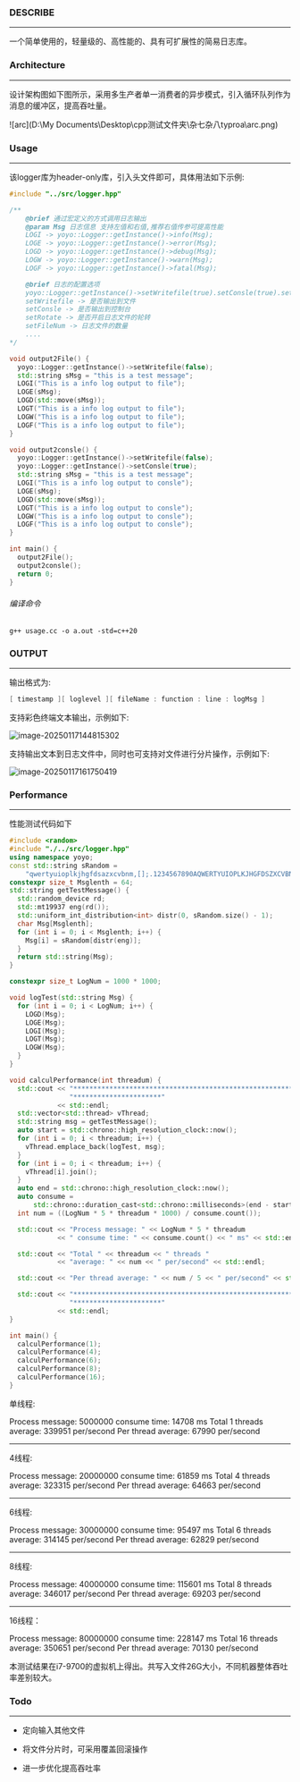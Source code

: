 

### DESCRIBE

------

一个简单使用的，轻量级的、高性能的、具有可扩展性的简易日志库。

### Architecture

------

设计架构图如下图所示，采用多生产者单一消费者的异步模式，引入循环队列作为消息的缓冲区，提高吞吐量。

![arc](D:\My Documents\Desktop\cpp测试文件夹\杂七杂八typroa\arc.png)

### Usage

------

该logger库为header-only库，引入头文件即可，具体用法如下示例:

```cpp
#include "../src/logger.hpp"

/**
    @brief 通过宏定义的方式调用日志输出
    @param Msg 日志信息 支持左值和右值,推荐右值传参可提高性能
    LOGI -> yoyo::Logger::getInstance()->info(Msg);
    LOGE -> yoyo::Logger::getInstance()->error(Msg);
    LOGD -> yoyo::Logger::getInstance()->debug(Msg);
    LOGW -> yoyo::Logger::getInstance()->warn(Msg);
    LOGF -> yoyo::Logger::getInstance()->fatal(Msg);

    @brief 日志的配置选项
    yoyo::Logger::getInstance()->setWritefile(true).setConsle(true).setRotate(true).setFileNum(5);
    setWritefile -> 是否输出到文件
    setConsle -> 是否输出到控制台
    setRotate -> 是否开启日志文件的轮转
    setFileNum -> 日志文件的数量
    ....
*/

void output2File() {
  yoyo::Logger::getInstance()->setWritefile(false);
  std::string sMsg = "this is a test message";
  LOGI("This is a info log output to file");
  LOGE(sMsg);
  LOGD(std::move(sMsg));
  LOGT("This is a info log output to file");
  LOGW("This is a info log output to file");
  LOGF("This is a info log output to file");
}

void output2consle() {
  yoyo::Logger::getInstance()->setWritefile(false);
  yoyo::Logger::getInstance()->setConsle(true);
  std::string sMsg = "this is a test message";
  LOGI("This is a info log output to consle");
  LOGE(sMsg);
  LOGD(std::move(sMsg));
  LOGT("This is a info log output to consle");
  LOGW("This is a info log output to consle");
  LOGF("This is a info log output to consle");
}

int main() {
  output2File();
  output2consle();
  return 0;
}

```

###### 编译命令

```shell
g++ usage.cc -o a.out -std=c++20
```

### OUTPUT

------

输出格式为:

```c
[ timestamp ][ loglevel ][ fileName : function : line : logMsg ]
```

支持彩色终端文本输出，示例如下:

![image-20250117144815302](C:\Users\Administrator\AppData\Roaming\Typora\typora-user-images\image-20250117144815302.png)

支持输出文本到日志文件中，同时也可支持对文件进行分片操作，示例如下:

![image-20250117161750419](C:\Users\Administrator\AppData\Roaming\Typora\typora-user-images\image-20250117161750419.png)

### Performance

------

性能测试代码如下

```cpp
#include <random>
#include "./../src/logger.hpp"
using namespace yoyo;
const std::string sRandom =
    "qwertyuioplkjhgfdsazxcvbnm,[];.1234567890AQWERTYUIOPLKJHGFDSZXCVBNM";
constexpr size_t Msglenth = 64;
std::string getTestMessage() {
  std::random_device rd;
  std::mt19937 eng(rd());
  std::uniform_int_distribution<int> distr(0, sRandom.size() - 1);
  char Msg[Msglenth];
  for (int i = 0; i < Msglenth; i++) {
    Msg[i] = sRandom[distr(eng)];
  }
  return std::string(Msg);
}

constexpr size_t LogNum = 1000 * 1000;

void logTest(std::string Msg) {
  for (int i = 0; i < LogNum; i++) {
    LOGD(Msg);
    LOGE(Msg);
    LOGI(Msg);
    LOGT(Msg);
    LOGW(Msg);
  }
}

void calculPerformance(int threadum) {
  std::cout << "***************************************************************"
               "**********************"
            << std::endl;
  std::vector<std::thread> vThread;
  std::string msg = getTestMessage();
  auto start = std::chrono::high_resolution_clock::now();
  for (int i = 0; i < threadum; i++) {
    vThread.emplace_back(logTest, msg);
  }
  for (int i = 0; i < threadum; i++) {
    vThread[i].join();
  }
  auto end = std::chrono::high_resolution_clock::now();
  auto consume =
      std::chrono::duration_cast<std::chrono::milliseconds>(end - start);
  int num = ((LogNum * 5 * threadum * 1000) / consume.count());

  std::cout << "Process message: " << LogNum * 5 * threadum
            << " consume time: " << consume.count() << " ms" << std::endl;

  std::cout << "Total " << threadum << " threads "
            << "average: " << num << " per/second" << std::endl;

  std::cout << "Per thread average: " << num / 5 << " per/second" << std::endl;

  std::cout << "***************************************************************"
               "**********************"
            << std::endl;
}

int main() {
  calculPerformance(1);
  calculPerformance(4);
  calculPerformance(6);
  calculPerformance(8);
  calculPerformance(16);
}

```

单线程:

Process message: 5000000 consume time: 14708 ms
Total 1 threads average: 339951 per/second
Per thread average: 67990 per/second

*************************************************************************************

4线程:

Process message: 20000000 consume time: 61859 ms
Total 4 threads average: 323315 per/second
Per thread average: 64663 per/second

*************************************************************************************

6线程:

Process message: 30000000 consume time: 95497 ms
Total 6 threads average: 314145 per/second
Per thread average: 62829 per/second

*************************************************************************************

8线程:

Process message: 40000000 consume time: 115601 ms
Total 8 threads average: 346017 per/second
Per thread average: 69203 per/second

*************************************************************************************

16线程：

Process message: 80000000 consume time: 228147 ms
Total 16 threads average: 350651 per/second
Per thread average: 70130 per/second

本测试结果在i7-9700的虚拟机上得出。共写入文件26G大小，不同机器整体吞吐率差别较大。

### Todo

------

* 定向输入其他文件

* 将文件分片时，可采用覆盖回滚操作
* 进一步优化提高吞吐率
